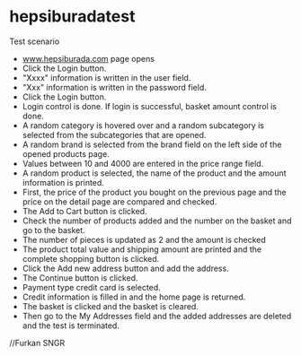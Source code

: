 # hepsiburadatest

Test scenario

- www.hepsiburada.com page opens
- Click the Login button.
- "Xxxx" information is written in the user field.
- "Xxx" information is written in the password field.
- Click the Login button.
- Login control is done. If login is successful, basket amount control is done.
- A random category is hovered over and a random subcategory is selected from the subcategories that are opened.
- A random brand is selected from the brand field on the left side of the opened products page.
- Values between 10 and 4000 are entered in the price range field.
- A random product is selected, the name of the product and the amount information is printed.
- First, the price of the product you bought on the previous page and the price on the detail page are compared and checked.
- The Add to Cart button is clicked.
- Check the number of products added and the number on the basket and go to the basket.
- The number of pieces is updated as 2 and the amount is checked
- The product total value and shipping amount are printed and the complete shopping button is clicked.
- Click the Add new address button and add the address.
- The Continue button is clicked.
- Payment type credit card is selected.
- Credit information is filled in and the home page is returned.
- The basket is clicked and the basket is cleared.
- Then go to the My Addresses field and the added addresses are deleted and the test is terminated.


//Furkan SNGR
